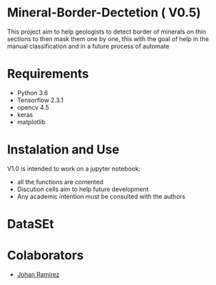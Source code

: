 # Mineral-Border-Dectetion ( V0.5)

This project aim to help geologists to detect border of minerals on thin sections to then mask them one by one, this with the goal of help in the manual classification and in a future process of automate

# Requirements

- Python 3.6 
- Tensorflow 2.3.1
- opencv 4.5
- keras
- matplotlib

# Instalation and Use 

V1.0 is intended to work on a jupyter notebook: 
 - all the functions are comented
 - Discution cells aim to help future development
 - Any academic intention must be consulted with the authors 
 
# DataSEt

# Colaborators
 - [Johan Ramírez](https://github.com/joaramirezra)
